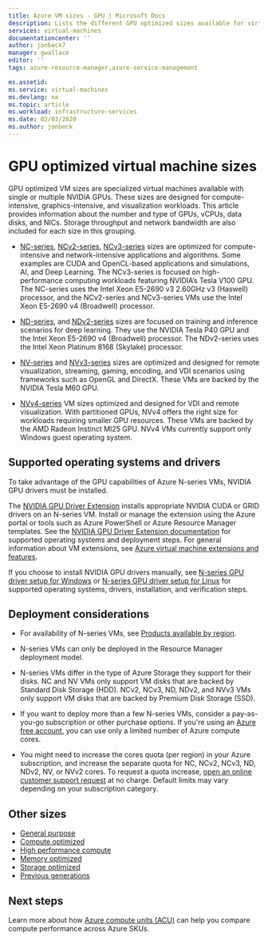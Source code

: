 ```yaml
---
title: Azure VM sizes - GPU | Microsoft Docs
description: Lists the different GPU optimized sizes available for virtual machines in Azure. Lists information about the number of vCPUs, data disks and NICs as well as storage throughput and network bandwidth for sizes in this series.
services: virtual-machines
documentationcenter: ''
author: jonbeck7
manager: gwallace
editor: ''
tags: azure-resource-manager,azure-service-management

ms.assetid: 
ms.service: virtual-machines
ms.devlang: na
ms.topic: article
ms.workload: infrastructure-services
ms.date: 02/03/2020
ms.author: jonbeck
---
```


# GPU optimized virtual machine sizes

GPU optimized VM sizes are specialized virtual machines available with single or multiple NVIDIA GPUs. These sizes are designed for compute-intensive, graphics-intensive, and visualization workloads. This article provides information about the number and type of GPUs, vCPUs, data disks, and NICs. Storage throughput and network bandwidth are also included for each size in this grouping.

- [NC-series](nc-series.md), [NCv2-series](ncv2-series.md), [NCv3-series](ncv3-series.md) sizes are optimized for compute-intensive and network-intensive applications and algorithms. Some examples are CUDA and OpenCL-based applications and simulations, AI, and Deep Learning. The NCv3-series is focused on high-performance computing workloads featuring NVIDIA’s Tesla V100 GPU. The NC-series uses the Intel Xeon E5-2690 v3 2.60GHz v3 (Haswell) processor, and the NCv2-series and NCv3-series VMs use the Intel Xeon E5-2690 v4 (Broadwell) processor.

- [ND-series](nd-series.md), and [NDv2-series](ndv2-series.md) sizes are focused on training and inference scenarios for deep learning. They use the NVIDIA Tesla P40 GPU and the Intel Xeon E5-2690 v4 (Broadwell) processor. The NDv2-series uses the Intel Xeon Platinum 8168 (Skylake) processor.

- [NV-series](nv-series.md) and [NVv3-series](nvv3-series.md) sizes are optimized and designed for remote visualization, streaming, gaming, encoding, and VDI scenarios using frameworks such as OpenGL and DirectX. These VMs are backed by the NVIDIA Tesla M60 GPU.

- [NVv4-series](nvv4-series.md) VM sizes optimized and designed for VDI and remote visualization. With partitioned GPUs, NVv4 offers the right size for workloads requiring smaller GPU resources. These VMs are backed by the AMD Radeon Instinct MI25 GPU. NVv4 VMs currently support only Windows guest operating system.

## Supported operating systems and drivers

To take advantage of the GPU capabilities of Azure N-series VMs, NVIDIA GPU drivers must be installed.

The [NVIDIA GPU Driver Extension](/azure/virtual-machines/extensions/hpccompute-gpu-windows) installs appropriate NVIDIA CUDA or GRID drivers on an N-series VM. Install or manage the extension using the Azure portal or tools such as Azure PowerShell or Azure Resource Manager templates. See the [NVIDIA GPU Driver Extension documentation](/azure/virtual-machines/extensions/hpccompute-gpu-windows) for supported operating systems and deployment steps. For general information about VM extensions, see [Azure virtual machine extensions and features](/azure/virtual-machines/extensions/overview).

If you choose to install NVIDIA GPU drivers manually, see [N-series GPU driver setup for Windows](/azure/virtual-machines/windows/n-series-driver-setup) or [N-series GPU driver setup for Linux](/azure/virtual-machines/linux/n-series-driver-setup) for supported operating systems, drivers, installation, and verification steps.

## Deployment considerations

- For availability of N-series VMs, see [Products available by region](https://azure.microsoft.com/regions/services/).

- N-series VMs can only be deployed in the Resource Manager deployment model.

- N-series VMs differ in the type of Azure Storage they support for their disks. NC and NV VMs only support VM disks that are backed by Standard Disk Storage (HDD). NCv2, NCv3, ND, NDv2, and NVv3 VMs only support VM disks that are backed by Premium Disk Storage (SSD).

- If you want to deploy more than a few N-series VMs, consider a pay-as-you-go subscription or other purchase options. If you're using an [Azure free account](https://azure.microsoft.com/free/), you can use only a limited number of Azure compute cores.

- You might need to increase the cores quota (per region) in your Azure subscription, and increase the separate quota for NC, NCv2, NCv3, ND, NDv2, NV, or NVv2 cores. To request a quota increase, [open an online customer support request](/../azure-supportability/how-to-create-azure-support-request.md) at no charge. Default limits may vary depending on your subscription category.

## Other sizes

- [General purpose](sizes-general.md)
- [Compute optimized](sizes-compute.md)
- [High performance compute](sizes-hpc.md)
- [Memory optimized](sizes-memory.md)
- [Storage optimized](sizes-storage.md)
- [Previous generations](sizes-previous-gen.md)

## Next steps

Learn more about how [Azure compute units (ACU)](acu.md) can help you compare compute performance across Azure SKUs.
